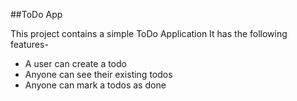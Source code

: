 ##ToDo App

This project contains a simple ToDo Application
It has the following features-

- A user can create a todo
- Anyone can see their existing todos
-  Anyone can mark a todos as done